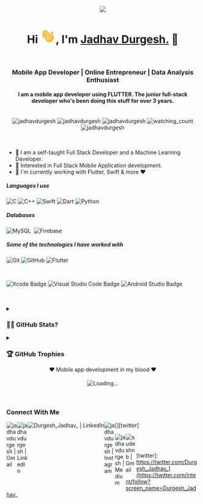 <p align="center">
  <img src="https://github.com/thompsonemerson/thompsonemerson/raw/master/cover-thompson.png" height="200"/>
</p>


<h1 align="center">Hi <img src="https://raw.githubusercontent.com/ABSphreak/ABSphreak/master/gifs/Hi.gif" width="40px">, I'm <a href="https://sudeshnb.xyz"> Jadhav Durgesh.</a> 💪</h1>
<br>
<h3 align="center">Mobile App Developer | Online Entrepreneur | Data Analysis Enthusiast</h3>
<h4 align="center"> I am a mobile app developer using FLUTTER. The junior full-stack developer who's been doing this stuff for over 3 years.</h4>

<br>
<div align="center" class="row">
    <img src="https://img.shields.io/github/followers/jadhavdurgesh?logo=github&label=Github%20Followers&style=non" alt="jadhavdurgesh" />
    <img src="https://img.shields.io/github/stars/jadhavdurgesh?logo=github&label=Github%20Stars&style=non" alt="jadhavdurgesh" />
<!--     <img alt="followers" src="https://img.shields.io/github/followers/sudeshnb?label=Followers&style=social"> -->
    <img src="https://img.shields.io/badge/dynamic/json?logo=github&label=Github%20Forks&style=non&query=%24.forks&url=https://api.github-star-counter.workers.dev/user/jadhavdurgesh" alt="jadhavdurgesh" />
    <img src="https://komarev.com/ghpvc/?username=jadhavdurgesh&logo=github&color=brightgreen" alt="watching_count" />
    <img src="https://img.shields.io/badge/-CONNECT-blue?style=non&logo=Linkedin&link=https://www.linkedin.com/in/jadhav-durgesh/" alt="jadhavdurgesh" />
</div>

<br>
<br>


<ul  >
    <li >🔭 I am a self-taught Full Stack Developer and a Machine Learning Developer.</li>
    <li>🌱 Interested in Full Stack Mobile Application development.</li>
    <li>🧑 I'm currently working with Flutter, Swift & more ❤️</li>
</ul>
  



##### Languages I use

![C](https://img.shields.io/badge/-C-05122A?style=flat&logo=c)
![C++](https://img.shields.io/badge/-C++-05122A?style=flat&logo=c%2B%2B)
![Swift](https://img.shields.io/badge/-Swift-05122A?style=flat&logo=swift)
![Dart](https://img.shields.io/badge/-Dart-05122A?style=flat&logo=dart)
![Python](https://img.shields.io/badge/-Python-05122A?style=flat&logo=python)
<!--![Kotlin](https://img.shields.io/badge/-Kotlin-05122A?style=flat&logo=kotlin)
![C# Badge](https://img.shields.io/badge/C%23-05122A?logo=csharp&style=flat)
![HTML5](https://img.shields.io/badge/-HTML5-05122A?style=flat&logo=html5)
![Java](https://img.shields.io/badge/-Java-05122A?style=flat&logo=Java&logoColor=FFA518)&nbsp;
![Dart](https://img.shields.io/badge/-Dart-05122A?style=flat&logo=dart)
![JavaScript](https://img.shields.io/badge/-Javascript-05122A?style=flat&logo=javascript)
![Python](https://img.shields.io/badge/-Python-05122A?style=flat&logo=python)
![TypeScript](https://img.shields.io/badge/-TypeScript-05122A?style=flat&logo=typescript)
![.NET Badge](https://img.shields.io/badge/.NET-05122A?logo=dotnet&style=flat)
![Go Badge](https://img.shields.io/badge/Go-05122A?logo=go&style=flat) -->

##### Databases

![MySQL](https://img.shields.io/badge/-MySQL-05122A?style=flat&logo=mysql&logoColor=4479A1)&nbsp;
![Firebase](https://img.shields.io/badge/-Firebase-05122A?style=flat&logo=firebase)
<!-- ![PostgreSQL](https://img.shields.io/badge/-PostgreSQL-05122A?style=flat&logo=postgresql&logoColor=336791)&nbsp;
![MongoDB Badge](https://img.shields.io/badge/MongoDB-05122A?logo=mongodb&style=flat)
![AzureCloud](https://img.shields.io/badge/Microsoft%20Azure-05122A?style=flat-square&logo=microsoft-azure)
![AWS Amplify Badge](https://img.shields.io/badge/-AWS-05122A?style=flat-square&logo=awsamplify)
![Google Cloud](https://img.shields.io/badge/Google%20Cloud-05122A?style=flat-square&logo=google-cloud) -->


##### Some of the technologies I have worked with

![Git](https://img.shields.io/badge/-Git-05122A?style=flat&logo=git&logoColor=F05032)
![GitHub](https://img.shields.io/badge/-GitHub-05122A?style=flat&logo=github)
![Flutter](https://img.shields.io/badge/-Flutter-05122A?style=flat&logo=flutter&logoColor=02569B)&nbsp;
<!-- ![Laravel](https://img.shields.io/badge/-Laravel-05122A?style=flat-square&logo=laravel)
![Node.js](https://img.shields.io/badge/-Node.js-05122A?style=flat&logo=node.js&logoColor=339933)
![React](https://img.shields.io/badge/-React-05122A?style=flat&logo=React&logoColor=61DAFB)
![Docker](https://img.shields.io/badge/-Docker-05122A?style=flat-square&logo=docker)
![Tensorflow](https://img.shields.io/badge/-Tensorflow-05122A?style=flat&logo=tensorflow&logoColor=FF6F00)&nbsp;
![Arduino](https://img.shields.io/badge/-Arduino-05122A?style=flat&logo=arduino&logoColor=00979D)&nbsp;
![Keras](https://img.shields.io/badge/-Keras-05122A?style=flat&logo=keras&logoColor=D00000)&nbsp;
![OpenCV](https://img.shields.io/badge/-OpenCV-05122A?style=flat&logo=opencv&logoColor=5C3EE8)&nbsp;
![Bootstrap](https://img.shields.io/badge/-Bootstrap-05122A?style=flat&logo=bootstrap&logoColor=563D7C)&nbsp;
![Apache Kafka Badge](https://img.shields.io/badge/Apache%20Kafka-05122A?logo=apachekafka&style=flat) -->

<br/>

![Xcode Badge](https://img.shields.io/badge/Xcode-05122A?logo=xcode&logoColor=fff&style=flat)
![Visual Studio Code Badge](https://img.shields.io/badge/Visual%20Studio%20Code-05122A?logo=visualstudiocode&logoColor=fff&style=flat)
![Android Studio Badge](https://img.shields.io/badge/Android%20Studio-05122A?logo=androidstudio&logoColor=fff&style=flat)

<br />
<br />


<details><summary><strong><h3>🤷‍♂️ GitHub Stats?</h3></strong></summary>

<table cellspacing="0" cellpadding="0" style="border:none;">
  <tr>
    <td>
      <img align="center" src="https://github-readme-stats.vercel.app/api?username=jadhavdurgesh&show_icons=true&locale=en" alt="jadhavdurgesh" />
    </td>
    <td>
      <img align="center" src="https://github-readme-streak-stats.herokuapp.com/?user=jadhavdurgesh&" alt="jadhavdurgesh" />
    </td>
   </tr>
 <tr>
    <td>
      <a href="https://github.com/jadhavdurgesh">
  <img align="center" src="https://github-readme-stats.vercel.app/api/top-langs/?username=jadhavdurgesh&theme=light&hide_langs_below=1" />
</a>
    </td>
    
   </tr>
</table>
<!-- <table cellspacing="0" cellpadding="0" style="border:none;">
  <tr>
    <td>
      <img align="center" src="https://activity-graph.herokuapp.com/graph?username=sudeshnb" alt="Talha's github stats"/>    
    </td> 
   </tr>
</table> -->


<br />
<br />

</details>
<details><summary><strong><h3>🏆 GitHub Trophies</h3></strong></summary>
 
![](https://github-profile-trophy.vercel.app/?username=jadhavdurgesh&theme=darkhub&no-frame=false&no-bg=true&margin-w=4)

</details>


<div align="center">
❤ Mobile app development in my blood ❤
<br />
<br />
<img align="center" src = "https://profile-counter.glitch.me/jadhavdurgesh/count.svg" alt ="Loading...">
</div>


<br />
<br />

### Connect With Me

 
<!--  [<img align="left" alt="sudeshnb | Website" width="28px" src="https://firebasestorage.googleapis.com/v0/b/web-johannesmilke.appspot.com/o/other%2Fsocial%2Fwebsite.png?alt=media" />][website] -->
[<img align="left" alt="jadhavdurgesh | Gmail" width="28px" src="https://www.vectorlogo.zone/logos/gmail/gmail-tile.svg" />][mail]
<!--  [<img align="left" alt="sudeshnb | YouTube" width="28px" src="https://www.vectorlogo.zone/logos/youtube/youtube-tile.svg" />][youtube] -->
[<img align="left" alt="jadhavdurgesh | LinkedIn" width="28px" src="https://www.vectorlogo.zone/logos/linkedin/linkedin-tile.svg" />][linkedin]
[<img align="left" alt="Durgesh_Jadhav_ | LinkedIn" src="https://img.shields.io/twitter/follow/Durgesh_Jadhav_?style=social&logo=X" />][twitter]
[<img align="left" alt="jadhavdurgesh | Instagram" width="28px" src="https://www.vectorlogo.zone/logos/instagram/instagram-tile.svg" />][instagram]
<!--  [<img align="left" alt="sudeshnb | Facebook" width="28px" src="https://www.vectorlogo.zone/logos/facebook/facebook-tile.svg" />][facebook] -->
[<img align="left" alt="jadhavdurgesh | Medium" width="28px" src="https://www.vectorlogo.zone/logos/medium/medium-tile.svg" />][medium]
[<img align="left" alt="sudeshnb | Gmail" width="28px" src="https://www.vectorlogo.zone/logos/whatsapp/whatsapp-tile.svg" />][whatsapp]

<br />
<br />

<!-- [website]: https://sudeshnb.xyz -->
[whatsapp]: https://wa.me/7217836820
[mail]: https://mail.google.com/mail/u/0/#inbox?compose=CllgCJvkXFgPlnbqWvNTVVtpCgpgmNpntTSctVHgdqlngkMnbsSVRSRdMRzPQJvZgTNcmLRTdfg
[twitter]: https://twitter.com/Durgesh_Jadhav_](https://twitter.com/intent/follow?screen_name=Durgesh_Jadhav_
<!-- [youtube]: https://www.youtube.com/channel/UCXooUY2oL_eqGhTaZn-ExSg -->
[linkedin]: https://linkedin.com/in/jadhav-durgesh
[github]: https://github.com/jadhavdurgesh
[instagram]: https://www.instagram.com/durgesh_7498
<!-- [facebook]: https://www.facebook.com/sudeshnb -->
[medium]: https://medium.com/@jadhavdurgesh007
[flutter]: https://flutter.dev
[dart]: https://dart.dev
[vscode]: https://code.visualstudio.com
[firebase]: https://firebase.google.com
<!--  [java]: https://www.java.com/en -->
[swift]: https://developer.apple.com/swift
<!-- [kotlin]: https://kotlinlang.org -->
